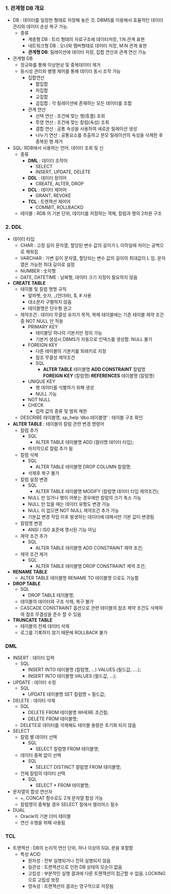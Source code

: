### 1. 관계형 DB 개요

- DB : 데이터를 일정한 형태로 저장해 놓은 것. DBMS를 이용해서 효율적인 데이터 관리와 데이터 손상 복구 가능.
    - 종류
        - 계층형 DB : 트리 형태의 자료구조에 데이터저장, 1:N 관계 표현
        - 네트워크형 DB : 오너와 멤버형태로 데이터 저장, M:N 관계 표현
        - **관계형 DB**: 릴레이션에 데이터 저장, 집합 연산과 관계 연산 가능
- 관계형 DB
    - 정규화를 통해 이상현상 및 중복데이터 제거
    - 동시성  관리와 병행 제어를 통해 데이터 동시 조작 가능
        - 집합연산
            - 합집합
            - 차집합
            - 교집합
            - 곱집합 : 각 릴레이션에 존재하는 모든 데이터를 조합
        - 관계 연산
            - 선택 연산 : 조건에 맞는 행(튜플) 조회
            - 투영 연산 : 조건에 맞는 칼럼(속성) 조회
            - 결합 연산 : 공통 속성을 사용하여 새로운 릴레이션 생성
            - 나누기 연산 : 공통요소를 추출하고 분모 릴레이션의 속성을 삭제한 후 중복된 행 제거
- SQL: RDB에서 사용하는 언어. 데이터 조회 및 신
    - 종류
        - **DML** : 데이터 조작어
            - SELECT
            - INSERT, UPDATE, DELETE
        - **DDL** : 데이터 정의어
            - CREATE, ALTER, DROP
        - **DCL** : 데이터 제어어
            - GRANT, REVOKE
        - **TCL** : 트랜잭션 제어어
            - COMMIT, ROLLBACKD
    - 테이블 : RDB 의 기본 단위, 데이터를 저장하는 객체, 칼럼과 행의 2차원 구조

### 2. DDL

- 데이터 타입
    - CHAR : 고정 길이 문자열, 할당된 변수 값의 길이가 L 이하일때 차이는 공백으로 채워짐
    - VARCHAR : 가변 길이 문자열, 할당되는 변수 값의 길이의 최대값이 L 임. 문자열은 가능한 최대 길이로 설정
    - NUMBER : 숫자형
    - DATE, DATETIME : 날짜형, 데이터 크기 지정이 필요하지 않음
- **CREATE TABLE**
    - 테이블 및 칼럼 명명 규칙
        - 알파벳, 숫자, _(언더바), $, # 사용
        - 대소문자 구별하지 않음
        - 테이블명은 단수형 권고
    - 제약조건 : 데이터 무결성 유지가 목적, 복제 테이블에는 기존 테이블 제약 조건중 NOT NULL 만 적용
        - PRIMARY KEY
            - 테이블당 하나의 기본키만 정의 가능
            - 기본키 생성시 DBMS가 자동으로 인덱스를 생성함. NULL 불가
        - FOREIGN KEY
            - 다른 테이블의 기본키를 외래키로 지정
            - 참조 무결성 제약조건
            - SQL
                - **ALTER TABLE** 테이블명 **ADD CONSTRAINT** 칼럼명 **FOREIGN KEY** (칼럼명) **REFERENCES** 테이블명 (칼럼명)
        - UNIQUE KEY
            - 행 데이터를 식별하기 위해 생성
            - NULL 가능
        - NOT NULL
        - CHECK
            - 입력 값의 종류 및 범위 제한
    - DESCRIBE 테이블명, sp_help ‘dbo.테이블명’ : 테이블 구조 확인
- **ALTER TABLE** : 테이블의 칼럼 관련 변경 명령어
    - 칼럼 추가
        - SQL
            - ALTER TABLE 테이블명 ADD (컬러명 데이터 타입);
        - 마지막으로 칼럼 추가 됨
    - 칼럼 삭제
        - SQL
            - ALTER TABLE 테이블명 DROP COLUMN 칼럼명;
        - 삭제후 복구 불가
    - 칼럼 설정 변경
        - SQL
            - ALTER TABLE 테이블명 MODIFY (칼럼명 데이터 타입 제약조건);
        - NULL 만 있거나 행이 어뵷는 경우에만 칼럼의 크기 축소 가능
        - NULL 만 있을 때는 데이터 유형도 변경 가능
        - NULL 이 없으면 NOT NULL 제약조건 추가 가능
        - 기본값 변경 작업 이후 발생하는 데이터에 대해서만 기본 값이 변경됨
    - 칼럼명 변경
        - ANSI / ISO 표준에 명시된 기능 아님
    - 제약 조건 추가
        - SQL
            - ALTER TABLE 테이블명 ADD CONSTRAINT 제약 조건;
    - 제약 조건 제거
        - SQL
            - ALTER TABLE 테이블명 DROP CONSTRAINT 제약 조건;
- **RENAME TABLE**
    - ALTER TABLE 테이블명 RENAME TO 테이블명 으로도 가능함
- **DROP TABLE**
    - SQL
        - DROP TABLE 테이블명;
    - 테이블의 데이터와 구조 삭제, 복구 불가
    - CASCADE CONSTRAINT 옵션으로 관련 테이블의 참조 제약 조건도 삭제하여 참조 무결성을 준수 할 수 있음
- **TRUNCATE TABLE**
    - 테이블의 전체 데이터 삭제
    - 로그를 기록하지 않기 때문에 ROLLBACK 불가

### DML

- INSERT : 데이터 입력
    - SQL
        - INSERT INTO 테이블명 (칼럼명, …) VALUES (필드값, ….);
        - INSERT INTO 테이블명 VALUES (필드값, …);
- UPDATE : 데이터 수정
    - SQL
        - UPDATE 테이블명 SET 칼럼명 = 필드값;
- DELETE : 데이터 삭제
    - SQL
        - DELETE FROM 테이블명 WHERE 조건절;
        - DELETE FROM 테이블명;
    - DELETE로 데이터를 삭제해도 테이블 용량은 초기화 되지 않음
- SELECT
    - 칼럼 별 데이터 선택
        - SQL
            - SELECT 칼럼명 FROM 테이블명;
    - 데이터 중복 없이 선택
        - SQL
            - SELECT DISTINCT 칼럼명 FROM 테이블명;
    - 전체 칼럼의 데이터 선택
        - SQL
            - SELECT * FROM 테이블명;
- 문자열의 합성 연산자
    - +, CONCAT 함수로도 2개 문자열 합성 가능
    - 칼럼명이 중복될 경우 SELECT 절에서 앨리어스 필수
- DUAL
    - Oracle의 기본 더미 테이블
    - 연산 수행을 위해 사용됨

### TCL

- 트랜젝션 : DB의 논리적 연산 단위, 하나 이상의 SQL 문을 포함함
    - 특성 ACID
        - 원자성 : 전부 실행되거나 전혀 실행되지 않음
        - 일관성 : 트랜잭션으로 인한 DB 상태의 모순이 없음
        - 고립성 : 부분적인 실행 결과에 다른 트랜잭션이 접근할 수 없음. LOCKING으로 고립성 보장
        - 영속성 : 트랜잭션의 결과는 영구적으로 저장됨
